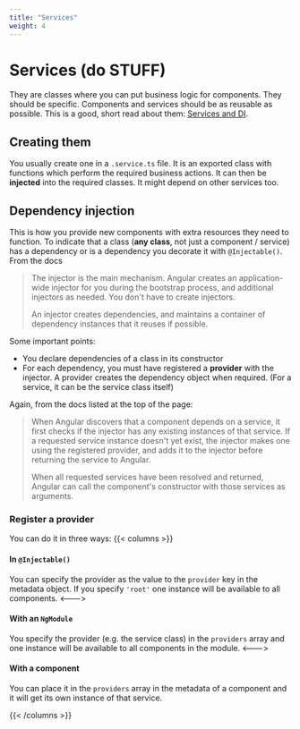 ```yaml
---
title: "Services"
weight: 4
---
```

# Services (do STUFF)
They are classes where you can put business logic for components. They should be specific. Components and services should be as reusable as possible. This is a good, short read about them: [Services and DI](https://angular.io/guide/architecture-services).

## Creating them
You usually create one in a `.service.ts` file. It is an exported class with functions which perform the required business actions. It can then be **injected** into the required classes. It might depend on other services too.

## Dependency injection
This is how you provide new components with extra resources they need to function. To indicate that a class (**any class**, not just a component / service) has a dependency or is a dependency you decorate it with `@Injectable()`. From the docs
> The injector is the main mechanism. Angular creates an application-wide injector for you during the bootstrap process, and additional injectors as needed. You don't have to create injectors.
>
> An injector creates dependencies, and maintains a container of dependency instances that it reuses if possible.

Some important points:
* You declare dependencies of a class in its constructor
* For each dependency, you must have registered a **provider** with the injector. A provider creates the dependency object when required. (For a service, it can be the service class itself)

Again, from the docs listed at the top of the page:
> When Angular discovers that a component depends on a service, it first checks if the injector has any existing instances of that service. If a requested service instance doesn't yet exist, the injector makes one using the registered provider, and adds it to the injector before returning the service to Angular.
>
> When all requested services have been resolved and returned, Angular can call the component's constructor with those services as arguments.

### Register a provider
You can do it in three ways:
{{< columns >}}

#### In `@Injectable()`
You can specify the provider as the value to the `provider` key in the metadata object. If you specify `'root'` one instance will be available to all components.
<--->

#### With an `NgModule`
You specify the provider (e.g. the service class) in the `providers` array and one instance will be available to all components in the module.
<--->

#### With a component
You can place it in the `providers` array in the metadata of a component and it will get its own instance of that service.

{{< /columns >}}